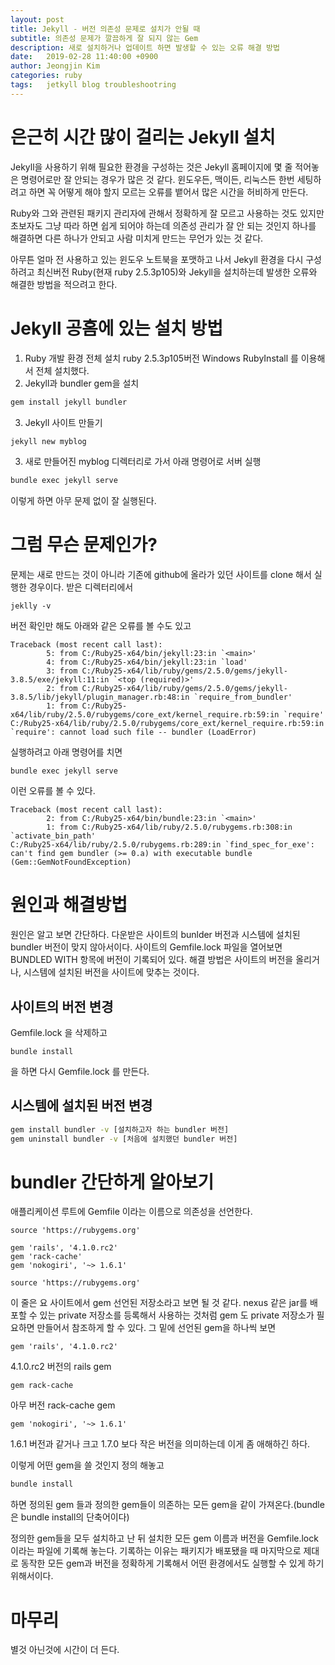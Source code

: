 ```yaml
---
layout: post
title: Jekyll - 버전 의존성 문제로 설치가 안될 때
subtitle: 의존성 문제가 깔끔하게 잘 되지 않는 Gem
description: 새로 설치하거나 업데이트 하면 발생할 수 있는 오류 해결 방법
date:   2019-02-28 11:40:00 +0900
author: Jeongjin Kim
categories: ruby
tags:	jetkyll blog troubleshootring
---
```

<script async src="https://pagead2.googlesyndication.com/pagead/js/adsbygoogle.js"></script>
<!-- 컨텐츠내 -->
<ins class="adsbygoogle"
     style="display:block"
     data-ad-client="ca-pub-3234744071843247"
     data-ad-slot="1671969273"
     data-ad-format="auto"
     data-full-width-responsive="true"></ins>
<script>
     (adsbygoogle = window.adsbygoogle || []).push({});
</script>


# 은근히 시간 많이 걸리는 Jekyll 설치
Jekyll을 사용하기 위해 필요한 환경을 구성하는 것은 Jekyll 홈페이지에 몇 줄 적어놓은
명령어로만 잘 안되는 경우가 많은 것 같다. 윈도우든, 맥이든, 리눅스든 한번 세팅하려고
하면 꼭 어떻게 해야 할지 모르는 오류를 뱉어서 많은 시간을 허비하게 만든다.

Ruby와 그와 관련된 패키지 관리자에 관해서 정확하게 잘 모르고 사용하는 것도 있지만
초보자도 그냥 따라 하면 쉽게 되어야 하는데 의존성 관리가 잘 안 되는 것인지 하나를 해결하면
다른 하나가 안되고 사람 미치게 만드는 무언가 있는 것 같다.

아무튼 얼마 전 사용하고 있는 윈도우 노트북을 포맷하고 나서 Jekyll 환경을 다시 구성하려고
최신버전 Ruby(현재 ruby 2.5.3p105)와 Jekyll을 설치하는데 발생한 오류와 해결한 방법을 적으려고 한다.

# Jekyll 공홈에 있는 설치 방법
1. Ruby 개발 환경 전체 설치
ruby 2.5.3p105버전 Windows RubyInstall 를 이용해서 전체 설치했다.
2. Jekyll과 bundler gem을 설치
```sh
gem install jekyll bundler
```
3. Jekyll 사이트 만들기
```sh
jekyll new myblog
```
3. 새로 만들어진 myblog 디렉터리로 가서 아래 명령어로 서버 실행
```sh
bundle exec jekyll serve
```

이렇게 하면 아무 문제 없이 잘 실행된다.

# 그럼 무슨 문제인가?
문제는 새로 만드는 것이 아니라 기존에 github에 올라가 있던 사이트를 clone 해서 실행한 경우이다. 
받은 디렉터리에서
```
jeklly -v
```
버전 확인만 해도 아래와 같은 오류를 볼 수도 있고
```
Traceback (most recent call last):
        5: from C:/Ruby25-x64/bin/jekyll:23:in `<main>'
        4: from C:/Ruby25-x64/bin/jekyll:23:in `load'
        3: from C:/Ruby25-x64/lib/ruby/gems/2.5.0/gems/jekyll-3.8.5/exe/jekyll:11:in `<top (required)>'
        2: from C:/Ruby25-x64/lib/ruby/gems/2.5.0/gems/jekyll-3.8.5/lib/jekyll/plugin_manager.rb:48:in `require_from_bundler'
        1: from C:/Ruby25-x64/lib/ruby/2.5.0/rubygems/core_ext/kernel_require.rb:59:in `require'
C:/Ruby25-x64/lib/ruby/2.5.0/rubygems/core_ext/kernel_require.rb:59:in `require': cannot load such file -- bundler (LoadError)
```

실행하려고 아래 명령어를 치면
```
bundle exec jekyll serve
```

이런 오류를 볼 수 있다.

```
Traceback (most recent call last):
        2: from C:/Ruby25-x64/bin/bundle:23:in `<main>'
        1: from C:/Ruby25-x64/lib/ruby/2.5.0/rubygems.rb:308:in `activate_bin_path'
C:/Ruby25-x64/lib/ruby/2.5.0/rubygems.rb:289:in `find_spec_for_exe': can't find gem bundler (>= 0.a) with executable bundle (Gem::GemNotFoundException)
```

# 원인과 해결방법
원인은 알고 보면 간단하다. 다운받은 사이트의 bunlder 버전과 시스템에 설치된 bundler 버전이 맞지 않아서이다.
사이트의 Gemfile.lock 파일을 열어보면 BUNDLED WITH 항목에 버전이 기록되어 있다.
해결 방법은 사이트의 버전을 올리거나, 시스템에 설치된 버전을 사이트에 맞추는 것이다.

## 사이트의 버전 변경
Gemfile.lock 을 삭제하고
```
bundle install
```
을 하면 다시 Gemfile.lock 를 만든다.

## 시스템에 설치된 버전 변경
```sh
gem install bundler -v [설치하고자 하는 bundler 버전]
gem uninstall bundler -v [처음에 설치했던 bundler 버전]
```

# bundler 간단하게 알아보기
애플리케이션 루트에 Gemfile 이라는 이름으로 의존성을 선언한다.
```gemfile
source 'https://rubygems.org'

gem 'rails', '4.1.0.rc2'
gem 'rack-cache'
gem 'nokogiri', '~> 1.6.1'
```

```gemfile
source 'https://rubygems.org'
```

이 줄은 요 사이트에서 gem 선언된 저장소라고 보면 될 것 같다. nexus 같은 jar를 배포할 수 있는 private 저장소를 등록해서 사용하는 것처럼 gem 도 private 저장소가 필요하면 만들어서 참조하게 할 수 있다. 그 밑에 선언된 gem을 하나씩 보면

```gemfile
gem 'rails', '4.1.0.rc2'
```
4.1.0.rc2 버전의 rails gem

```gemfile
gem rack-cache
```
아무 버전 rack-cache gem

```
gem 'nokogiri', '~> 1.6.1'
```
1.6.1 버전과 같거나 크고 1.7.0 보다 작은 버전을 의미하는데 이게 좀 애해하긴 하다.


이렇게 어떤 gem을 쓸 것인지 정의 해놓고
```sh
bundle install
```

하면 정의된 gem 들과 정의한 gem들이 의존하는 모든 gem을 같이 가져온다.(bundle은 bundle install의 단축어이다)

정의한 gem들을 모두 설치하고 난 뒤 설치한 모든 gem 이름과 버전을 Gemfile.lock 이라는 파일에 기록해 놓는다. 기록하는 이유는 패키지가 배포됐을 때 마지막으로 제대로 동작한 모든 gem과 버전을 정확하게 기록해서 어떤 환경에서도 실행할 수 있게 하기 위해서이다.

# 마무리

별것 아닌것에 시간이 더 든다.



